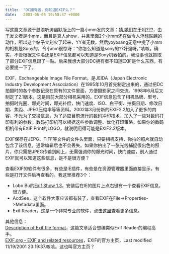 ```yaml
---
title:  "DC拥有者，你知道EXIF么？"
date:   2003-06-05 19:58:37 +0800
---
```


写这篇文章源于鼓浪听涛幽默版上的一篇小mm发的文章：[猜,她们在干吗???](http://bbs.xmu.edu.cn/bbscon?board=Humor&file=M.1054827738.A&num=10188)，由于发文者是小mm，而且是真人show，并且里面2个小mm还在做令人浮想联翩的动作，所以这个帖子立刻火了起来，YY者无数。然后yoyosang无意中提了小mm的相机是Sony的，令小mm很惊讶：“你怎么知道是sony的??好强呀。”咳咳。确实，不管根据文件名还是EXIF信息都可以知道是Sony机器拍的。我没事也就抓取了部分EXIF信息跟了一贴。后来我想大部分DC拥有者不知道EXIF是什么东西，有必要提一下了。  

EXIF，Exchangeable Image File Format，是JEIDA（Japan Electronic Industry Development Association）在1995年10月首先制定出来的，通过把DC拍摄时的各个参数记录在原有的文件里面，方便摄影家之间交流。1998年6月后又制定了2.1版本，这是目前大部分相机采用的。EXIF信息包含了相机品牌、型号、拍摄时光圈、爆光时间，爆光补偿，快门速度、ISO、白平衡、拍摄日期、修改日期、焦距、JPEG压缩率等等资料。2002年3月份新的EXIF2.2加入了更多的内容，不光为了交换信息，为了适应目前流行的数码冲印技术，加入了一些对数码打印有利的参数。数码打印机可以根据这些参数调整、优化打印策略。如果你的数码相机带有EXIF Print的LOGO，就说明用得可能是EXIF2.2版本。  

EXIF保存在JEPG、TIFF等文件的文件头里面，只要相机支持，你拍的照片就自动包含了该信息，通常编辑后也不会丢失。如果你拍出了一张光线捕捉很出色的照片，你只需把JPEG传输到网上，无需强调你的爆光时间，快门速度，别人通过EXIF就可以知道这些信息，是不是很方便？  

查看EXIF的软件有很多，有些是IE插件，有些是在资源管理器里面直接显示，有些是打开文件后再查看的。我这里推荐3个：

- Lobo Bu的[Exif Show 1.3](http://www.exshow.net/)，安装后在IE的图片上点右键有一个查看EXIF信息，很方便。
- AcdSee，这个软件大家应该都有装了，查看EXIF在File->Properties->Metadata里面。
- Exif Reader，这是一个非常专业的软件，点击[这里](http://www.takenet.or.jp/~ryuuji/minisoft/exifread/english/)查看更多信息。

其他信息：  
[Description of Exif file format](http://www.ba.wakwak.com/~tsuruzoh/Computer/Digicams/exif-e.html)，这篇文章适合想编类似Exif Reader的编程高手。  
[EXIF.org - EXIF and related resources](http://www.exif.org/)，EXIF的官方主页，Last modified 11/19/2001 23:19:37.咳咳。这也叫官方主页？  

